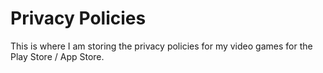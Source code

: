 # Privacy Policies
This is where I am storing the privacy policies for my video games for the Play Store / App Store.
